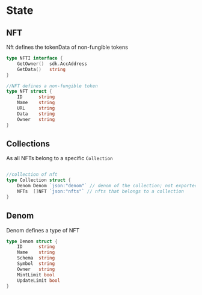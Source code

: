 <!--
order: 1
-->

# State

## NFT

Nft defines the tokenData of non-fungible tokens

```go
type NFTI interface {
    GetOwner()  sdk.AccAddress
    GetData()   string
}

//NFT defines a non-fungible token
type NFT struct {
    ID      string
    Name    string
    URL     string
    Data    string
    Owner   string
}
```


## Collections 

As all NFTs belong to a specific `Collection`

```go

//collection of nft
type Collection struct {
    Denom Denom `json:"denom"` // denom of the collection; not exported
    NFTs  []NFT `json:"nfts"` // nfts that belongs to a collection
}
```

## Denom
Denom defines a type of NFT
```go
type Denom struct {
    ID      string
    Name    string
    Schema  string
    Symbol  string
    Owner   string
    MintLimit bool
    UpdateLimit bool
}
```